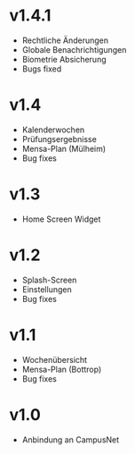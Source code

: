 # v1.4.1

- Rechtliche Änderungen
- Globale Benachrichtigungen
- Biometrie Absicherung
- Bugs fixed

# v1.4

- Kalenderwochen
- Prüfungsergebnisse
- Mensa-Plan (Mülheim)
- Bug fixes

# v1.3

- Home Screen Widget

# v1.2
- Splash-Screen
- Einstellungen
- Bug fixes

# v1.1
- Wochenübersicht
- Mensa-Plan (Bottrop)
- Bug fixes

# v1.0
- Anbindung an CampusNet
